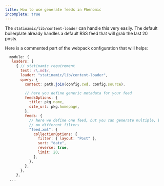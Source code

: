 ```yaml
---
title: How to use generate feeds in Phenomic
incomplete: true
---
```


The `statinamic/lib/content-loader` can handle this very easily.
The default boilerplate already handles a default RSS feed that will grab the
last 20 posts.

Here is a commented part of the webpack configuration that will helps:

```js
  module: {
   loaders: [
     { // statinamic requirement
       test: /\.md$/,
       loader: "statinamic/lib/content-loader",
       query: {
         context: path.join(config.cwd, config.source),

         // here you define generic metadata for your feed
         feedsOptions: {
           title: pkg.name,
           site_url: pkg.homepage,
         },
         feeds: {
           // here we define one feed, but you can generate multiple, based
           // on different filters
           "feed.xml": {
             collectionOptions: {
               filter: { layout: "Post" },
               sort: "date",
               reverse: true,
               limit: 20,
             },
           },
         },
       },
     },
  ...
```
